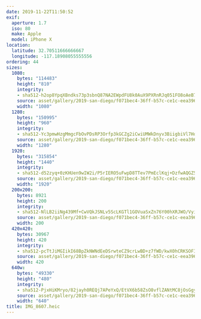 ```yaml
---
date: 2019-11-22T11:50:52
exif:
  aperture: 1.7
  iso: 80
  make: Apple
  model: iPhone X
location:
  latitude: 32.70511666666667
  longitude: -117.18908055555556
ordering: 44
sizes:
  1080:
    bytes: "114483"
    height: "810"
    integrity:
    - sha512-h2op8YpqXBndks73p3sbnQ87NA2EWpdFU8k0AuX9PXRnRJq051FO8oAeB7HL37wr3GUycdyEOZ6WznTjxl8Mgg==
    source: asset/gallery/2019-san-diego/f071bec4-36ff-b57c-ce1c-eea396750132~1080.jpg
    width: "1080"
  1280:
    bytes: "150995"
    height: "960"
    integrity:
    - sha512-Yc3pmwHzgMmgcFbOvPDsRP3Orfp3kGCZg2iCwiUMWkDnyv3BiigbiVl7HqBiy1l9YvrG0YwmLMnZGB9BMrtJfw==
    source: asset/gallery/2019-san-diego/f071bec4-36ff-b57c-ce1c-eea396750132~1280.jpg
    width: "1280"
  1920:
    bytes: "315854"
    height: "1440"
    integrity:
    - sha512-d52zyq+0zKHUen9wIW2i/P5rIERO5uFwpD8TTev7PmEclKqj+DzfwAQGZ5CDqqPQHj0vc+zkly7D0sIuKPS6hQ==
    source: asset/gallery/2019-san-diego/f071bec4-36ff-b57c-ce1c-eea396750132~1920.jpg
    width: "1920"
  200x200:
    bytes: 8921
    height: 200
    integrity:
    - sha512-NlLB2iiNg439Mf+CwVQkJSNLv5ScLKGTl1GOVuaSxZn76Y00hXRJWO/VyiqQyycLlsFyZev+ee3sCP/FdU18wQ==
    source: asset/gallery/2019-san-diego/f071bec4-36ff-b57c-ce1c-eea396750132~200x200.jpg
    width: 200
  420x420:
    bytes: 30967
    height: 420
    integrity:
    - sha512-pcTtJiMGIikI68BpZkNWNdEeDSrwteCZ9crLwBD+z7fWD/kwX0hCRKSOFIir79SDsO/2eW5R7EdpCqBYUMwafg==
    source: asset/gallery/2019-san-diego/f071bec4-36ff-b57c-ce1c-eea396750132~420x420.jpg
    width: 420
  640w:
    bytes: "49330"
    height: "480"
    integrity:
    - sha512-PjxHiKMryo/82jayh0REQj7APeYxQ/EtVX6b58ZsO8vflZANtMC8jOsGgySPWITa9pXzJbSJgHV1X7sG2Myxiw==
    source: asset/gallery/2019-san-diego/f071bec4-36ff-b57c-ce1c-eea396750132~640w.jpg
    width: "640"
title: IMG_8607.heic
---
```

